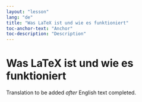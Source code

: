 ```yaml
---
layout: "lesson"
lang: "de"
title: "Was LaTeX ist und wie es funktioniert"
toc-anchor-text: "Anchor"
toc-description: "Description"
---
```


# Was LaTeX ist und wie es funktioniert

Translation to be added _after_ English text completed.
